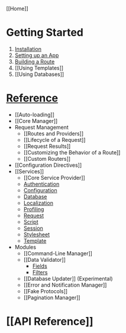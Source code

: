 [[Home]]

# Getting Started

1. [Installation](Getting-Started)
1. [Setting up an App](Setting-Up-Your-First-App)
1. [Building a Route](Building-Your-First-Route)
1. [[Using Templates]]
1. [[Using Databases]]

# [Reference](Framework-Reference)

- [[Auto-loading]]
- [[Core Manager]]
- Request Management
  - [[Routes and Providers]]
  - [[Lifecycle of a Request]]
  - [[Request Results]]
  - [[Customizing the Behavior of a Route]]
  - [[Custom Routers]]
- [[Configuration Directives]]
- [[Services]]
  - [[Core Service Provider]]
  - [Authentication](Authentication-Service.md)
  - [Configuration](Configuration-Service.md)
  - [Database](Database-Service.md)
  - [Localization](Localization-Service.md)
  - [Profiling](Profiling-Service.md)
  - [Request](Request-Service.md)
  - [Script](Script-Service.md)
  - [Session](Session-Service.md)
  - [Stylesheet](Stylesheet-Service.md)
  - [Template](Template-Service.md)
- Modules
  - [[Command-Line Manager]]
  - [[Data Validator]]
    - [Fields](Data-Validator-Fields)
    - [Filters](Data-Validator-Filters)
  - [[Database Updater]] (Experimental)
  - [[Error and Notification Manager]]
  - [[Fake Protocols]]
  - [[Pagination Manager]]

# [[API Reference]]
